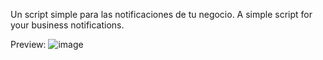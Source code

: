 Un script simple para las notificaciones de tu negocio.
A simple script for your business notifications.


Preview:
![image](https://github.com/M-DEVELOPMENT23/M-JobNotify/assets/69606982/dbd1d082-ab4a-433a-a515-d3176ca58863)
